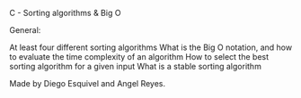 C - Sorting algorithms & Big O

General:

At least four different sorting algorithms
What is the Big O notation, and how to evaluate the time complexity of an algorithm
How to select the best sorting algorithm for a given input
What is a stable sorting algorithm

Made by Diego Esquivel and Angel Reyes.
